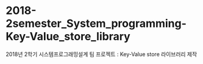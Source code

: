 # 2018-2semester_System_programming-Key-Value_store_library
2018년 2학기 시스템프로그래밍설계 팀 프로젝트 : Key-Value store 라이브러리 제작
